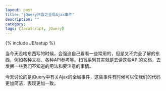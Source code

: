```yaml
---
layout: post
title: "jQuery扫盲之全局Ajax事件"
description: ""
category: 
tags: [JavaScript, jQuery]
---
```

{% include JB/setup %}

当今天没啥东西写的时候，会强迫自己看看一些常用的，但是又不完全了解的东西，例如各种文档、各种API参考等。扫盲系列其实就是去读这些API的文档，去发掘一些我们不知道的用法和要注意的事情。

今天讨论的是jQuery中有关Ajax的全局事件，这些事件有时候可以使我们的代码更加简洁，表现更加一致。
